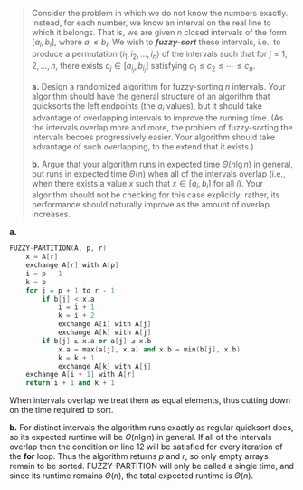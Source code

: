 > Consider the problem in which we do not know the numbers exactly. Instead, for each number, we know an interval on the real line to which it belongs. That is, we are given $n$ closed intervals of the form $[a_i, b_i]$, where $a_i \le b_i$. We wish to **_fuzzy-sort_** these intervals, i.e., to produce a permutation $\langle i_1, i_2, \ldots, i_n \rangle$ of the intervals such that for $j = 1, 2, \ldots, n$, there exists $c_j \in [a_{i_j}, b_{i_j}]$ satisfying $c_1 \le c_2 \le \cdots \le c_n$.
>
> **a.** Design a randomized algorithm for fuzzy-sorting $n$ intervals. Your algorithm should have the general structure of an algorithm that quicksorts the left endpoints (the $a_i$ values), but it should take advantage of overlapping intervals to improve the running time. (As the intervals overlap more and more, the problem of fuzzy-sorting the intervals becoes progressively easier. Your algorithm should take advantage of such overlapping, to the extend that it exists.)
>
> **b.** Argue that your algorithm runs in expected time $\Theta(n\lg n)$ in general, but runs in expected time $\Theta(n)$ when all of the intervals overlap (i.e., when there exists a value $x$ such that $x \in [a_i, b_i]$ for all $i$). Your algorithm should not be checking for this case explicitly; rather, its performance should naturally improve as the amount of overlap increases.

**a.**

```cpp
FUZZY-PARTITION(A, p, r)
    x = A[r]
    exchange A[r] with A[p]
    i = p - 1
    k = p
    for j = p + 1 to r - 1
        if b[j] < x.a
            i = i + 1
            k = i + 2
            exchange A[i] with A[j]
            exchange A[k] with A[j]
        if b[j] ≥ x.a or a[j] ≤ x.b
            x.a = max(a[j], x.a) and x.b = min(b[j], x.b)
            k = k + 1
            exchange A[k] with A[j]
    exchange A[i + 1] with A[r]
    return i + 1 and k + 1
```

When intervals overlap we treat them as equal elements, thus cutting down on the time required to sort.

**b.** For distinct intervals the algorithm runs exactly as regular quicksort does, so its expected runtime will be $\Theta(n\lg n)$ in general. If all of the intervals overlap then the condition on line 12 will be satisfied for every iteration of the **for** loop. Thus the algorithm returns $p$ and $r$, so only empty arrays remain to be sorted. $\text{FUZZY-PARTITION}$ will only be called a single time, and since its runtime remains $\Theta(n)$, the total expected runtime is $\Theta(n)$.
